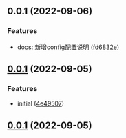 ## 0.0.1 (2022-09-06)


### Features

* docs: 新增config配置说明 ([fd6832e](https://github.com/liejiayong/request/commit/fd6832e7ad1207e628c9957ebb53c0858e269325))



## [0.0.1](https://github.com/liejiayong/request/compare/v1.0.2...v0.0.1) (2022-09-05)


### Features

* initial ([4e49507](https://github.com/liejiayong/request/commit/4e4950791d803abeaecd1b66f29f38f21d9ea65a))



## [0.0.1](https://github.com/liejiayong/request/compare/v1.0.2...v0.0.1) (2022-09-05)
